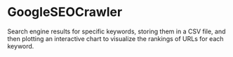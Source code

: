 # GoogleSEOCrawler
Search engine results for specific keywords, storing them in a CSV file, and then plotting an interactive chart to visualize the rankings of URLs for each keyword.

